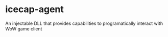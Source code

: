 # icecap-agent
An injectable DLL that provides capabilities to programatically interact with WoW game client

